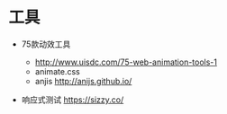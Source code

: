 # 工具

- 75款动效工具

  - <http://www.uisdc.com/75-web-animation-tools-1>
  - animate.css
  - anjis <http://anijs.github.io/>

- 响应式测试 <https://sizzy.co/>

